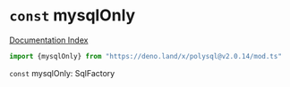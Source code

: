 # `const` mysqlOnly

[Documentation Index](../README.md)

```ts
import {mysqlOnly} from "https://deno.land/x/polysql@v2.0.14/mod.ts"
```

`const` mysqlOnly: SqlFactory

